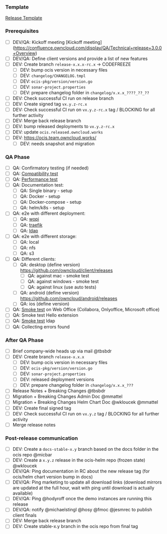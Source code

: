 ### Template
[Release Template](https://github.com/owncloud/ocis/blob/master/.github/release_template.md)

### Prerequisites

* [ ] DEV/QA: Kickoff meeting [Kickoff meeting] (https://confluence.owncloud.com/display/QA/Technical+release+3.0.0+Overview)
* [ ] DEV/QA: Define client versions and provide a list of new features  
* [ ] DEV: Create branch `release-x.x.x-rc.x` -> CODEFREEZE
  * [ ] DEV: bump ocis version in necessary files
  * [ ] DEV: `changelog/CHANGELOG.tmpl`
  * [ ] DEV: `ocis-pkg/version/version.go`
  * [ ] DEV: `sonar-project.properties` 
  * [ ] DEV: prepare changelog folder in `changelog/x.x.x_????_??_??`
* [ ] DEV: Check successful CI run on release branch
* [ ] DEV: Create signed tag `vx.y.z-rc.x`
* [ ] DEV: Check successful CI run on `vx.y.z-rc.x` tag / BLOCKING for all further activity
* [ ] DEV: Merge back release branch
* [ ] DEV: bump released deployments to `vx.y.z-rc.x`
* [ ] DEV: update `ocis.released.owncloud.works`
* [ ] DEV: https://ocis.team.owncloud.works/
  * [ ] DEV: needs snapshot and migration

### QA Phase

* [ ] QA: Confirmatory testing (if needed)
* [ ] QA: [Compatibility test](https://github.com/owncloud/QA/blob/master/Server/Test_Plan_OCIS_Compatibility_Test.md)
* [ ] QA: [Performance test](https://github.com/owncloud/cdperf/tree/main/packages/k6-tests/src)
* [ ] QA: Documentation test:
  * [ ] QA: Single binary - setup
  * [ ] QA: Docker - setup
  * [ ] QA: Docker-compose - setup
  * [ ] QA: helm/k8s - setup
* [ ] QA: e2e with different deployment:
  * [ ] QA: [wopi](ocis.ocis-wopi.released.owncloud.works) 
  * [ ] QA: [traefik](ocis.ocis-traefik.released.owncloud.works)
  * [ ] QA: [ldap](ocis.ocis-ldap.released.owncloud.works)
* [ ] QA: e2e with different storage:
  * [ ] QA: local
  * [ ] QA: nfs
  * [ ] QA: s3
* [ ] QA: Different clients:
  * [ ] QA: desktop (define version) https://github.com/owncloud/client/releases
    * [ ] QA: against mac - smoke test
    * [ ] QA: against windows - smoke test
    * [ ] QA: against linux (use auto tests)
  * [ ] QA: android (define version) https://github.com/owncloud/android/releases
  * [ ] QA: ios (define version)
* [ ] QA: [Smoke test](https://github.com/owncloud/QA/blob/master/Server/Test_Plan_OCIS_Smoke_Web_Office_Test.md) on Web Office (Collabora, Onlyoffice, Microsoft office)
* [ ] QA: Smoke test Hello extension
* [ ] QA: [Smoke test](https://github.com/owncloud/QA/blob/master/Server/Test_Plan_OCIS_Smoke_Ldap_Test.md) ldap
* [ ] QA: Collecting errors found

### After QA Phase

* [ ] Brief company-wide heads up via mail @tbsbdr
* [ ] DEV: Create branch `release-x.x.x`
  * [ ] DEV: bump ocis version in necessary files
  * [ ] DEV: `ocis-pkg/version/version.go`
  * [ ] DEV: `sonar-project.properties`
  * [ ] DEV: released deployment versions
  * [ ] DEV: prepare changelog folder in `changelog/x.x.x_???`
* [ ] Release Notes + Breaking Changes @tbsbdr
* [ ] Migration + Breaking Changes Admin Doc @mmattel
* [ ] Migration + Breaking Changes Helm Chart Doc @wkloucek @mmattel
* [ ] DEV: Create final signed tag
* [ ] DEV: Check successful CI run on `vx.y.z` tag / BLOCKING for all further activity
* [ ] Merge release notes 

### Post-release communication
* [ ] DEV: Create a `docs-stable-x.y` branch based on the docs folder in the ocis repo @micbar 
* [ ] DEV: Create a `x.y.z` release in the ocis-helm repo (frozen state) @wkloucek
* [ ] DEV/QA: Ping documentation in RC about the new release tag (for ocis/helm chart version bump in docs)
* [ ] DEV/QA: Ping marketing to update all download links (download mirrors are updated at the full hour, wait with ping until download is actually available)
* [ ] DEV/QA: Ping @hodyroff once the demo instances are running this release
* [ ] DEV/QA: notify @michaelstingl @hosy @fmoc @jesmrec to publish client finals
* [ ] DEV: Merge back release branch
* [ ] DEV: Create stable-x.y branch in the ocis repo from final tag
